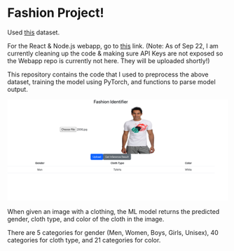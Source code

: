 # Fashion Project!

Used [this](https://www.kaggle.com/code/pavelgot/items-classification-pytorch/data) dataset.

For the React & Node.js webapp, go to [this]() link. (Note: As of Sep 22, I am currently cleaning up the code & making sure API Keys are not exposed so the Webapp repo is currently not here. They will be uploaded shortly!)

This repository contains the code that I used to preprocess the above dataset, training the model using PyTorch, and functions to parse model output.


![image](app-example.png)

When given an image with a clothing, the ML model returns the predicted gender, cloth type, and color of the cloth in the image.

There are 5 categories for gender (Men, Women, Boys, Girls, Unisex), 40 categories for cloth type, and 21 categories for color.

